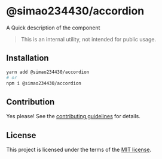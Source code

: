 # @simao234430/accordion

A Quick description of the component

> This is an internal utility, not intended for public usage.

## Installation

```sh
yarn add @simao234430/accordion
# or
npm i @simao234430/accordion
```

## Contribution

Yes please! See the
[contributing guidelines](https://github.com/xiaosimao123/yooui/blob/master/CONTRIBUTING.md)
for details.

## License

This project is licensed under the terms of the
[MIT license](https://github.com/xiaosimao123/yooui/blob/master/LICENSE).
